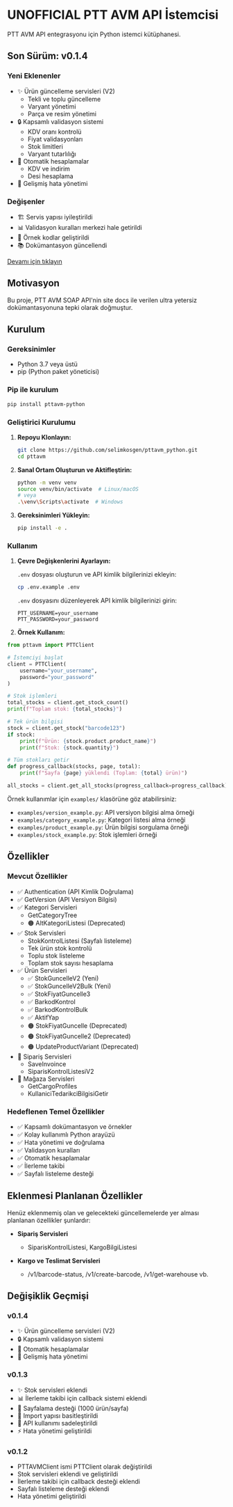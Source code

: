 # UNOFFICIAL PTT AVM API İstemcisi

PTT AVM API entegrasyonu için Python istemci kütüphanesi. 

## Son Sürüm: v0.1.4

### Yeni Eklenenler
- ✨ Ürün güncelleme servisleri (V2)
  - Tekli ve toplu güncelleme
  - Varyant yönetimi
  - Parça ve resim yönetimi
- 🔒 Kapsamlı validasyon sistemi
  - KDV oranı kontrolü
  - Fiyat validasyonları
  - Stok limitleri
  - Varyant tutarlılığı
- 🧮 Otomatik hesaplamalar
  - KDV ve indirim
  - Desi hesaplama
- 📝 Gelişmiş hata yönetimi

### Değişenler
- 🏗️ Servis yapısı iyileştirildi
- 📊 Validasyon kuralları merkezi hale getirildi
- 🎯 Örnek kodlar geliştirildi
- 📚 Dokümantasyon güncellendi

[Devamı için tıklayın](#değişiklik-geçmişi)

## Motivasyon

Bu proje, PTT AVM SOAP API'nin site docs ile verilen ultra yetersiz dokümantasyonuna tepki olarak doğmuştur.

## Kurulum

### Gereksinimler

- Python 3.7 veya üstü
- pip (Python paket yöneticisi)

### Pip ile kurulum

```bash
pip install pttavm-python
```

### Geliştirici Kurulumu

1. **Repoyu Klonlayın:**

   ```bash
   git clone https://github.com/selimkosgen/pttavm_python.git
   cd pttavm
   ```

2. **Sanal Ortam Oluşturun ve Aktifleştirin:**

   ```bash
   python -m venv venv
   source venv/bin/activate  # Linux/macOS
   # veya
   .\venv\Scripts\activate  # Windows
   ```

3. **Gereksinimleri Yükleyin:**

   ```bash
   pip install -e .
   ```

### Kullanım

1. **Çevre Değişkenlerini Ayarlayın:**

   `.env` dosyası oluşturun ve API kimlik bilgilerinizi ekleyin:

   ```bash
   cp .env.example .env
   ```

   `.env` dosyasını düzenleyerek API kimlik bilgilerinizi girin:

   ```
   PTT_USERNAME=your_username
   PTT_PASSWORD=your_password
   ```

2. **Örnek Kullanım:**

```python
from pttavm import PTTClient

# İstemciyi başlat
client = PTTClient(
    username="your_username",
    password="your_password"
)

# Stok işlemleri
total_stocks = client.get_stock_count()
print(f"Toplam stok: {total_stocks}")

# Tek ürün bilgisi
stock = client.get_stock("barcode123")
if stock:
    print(f"Ürün: {stock.product.product_name}")
    print(f"Stok: {stock.quantity}")

# Tüm stokları getir
def progress_callback(stocks, page, total):
    print(f"Sayfa {page} yüklendi (Toplam: {total} ürün)")

all_stocks = client.get_all_stocks(progress_callback=progress_callback)
```

Örnek kullanımlar için `examples/` klasörüne göz atabilirsiniz:

- `examples/version_example.py`: API versiyon bilgisi alma örneği
- `examples/category_example.py`: Kategori listesi alma örneği 
- `examples/product_example.py`: Ürün bilgisi sorgulama örneği
- `examples/stock_example.py`: Stok işlemleri örneği

## Özellikler

### Mevcut Özellikler

- ✅ Authentication (API Kimlik Doğrulama)
- ✅ GetVersion (API Versiyon Bilgisi)
- ✅ Kategori Servisleri
  - GetCategoryTree
  - 🟠 AltKategoriListesi (Deprecated)
- ✅ Stok Servisleri
  - StokKontrolListesi (Sayfalı listeleme)
  - Tek ürün stok kontrolü
  - Toplu stok listeleme
  - Toplam stok sayısı hesaplama
- ✅ Ürün Servisleri
  - ✅ StokGuncelleV2 (Yeni)
  - ✅ StokGuncelleV2Bulk (Yeni)
  - ✅ StokFiyatGuncelle3
  - ✅ BarkodKontrol
  - ✅ BarkodKontrolBulk
  - ✅ AktifYap
  - 🟠 StokFiyatGuncelle (Deprecated)
  - 🟠 StokFiyatGuncelle2 (Deprecated)
  - 🟠 UpdateProductVariant (Deprecated)
- 🔴 Sipariş Servisleri
  - SaveInvoince
  - SiparisKontrolListesiV2
- 🔴 Mağaza Servisleri
  - GetCargoProfiles
  - KullaniciTedarikciBilgisiGetir

### Hedeflenen Temel Özellikler

- ✅ Kapsamlı dokümantasyon ve örnekler
- ✅ Kolay kullanımlı Python arayüzü
- ✅ Hata yönetimi ve doğrulama
- ✅ Validasyon kuralları
- ✅ Otomatik hesaplamalar
- ✅ İlerleme takibi
- ✅ Sayfalı listeleme desteği

## Eklenmesi Planlanan Özellikler

Henüz eklenmemiş olan ve gelecekteki güncellemelerde yer alması planlanan özellikler şunlardır:

- **Sipariş Servisleri**
  - SiparisKontrolListesi, KargoBilgiListesi

- **Kargo ve Teslimat Servisleri**
  - /v1/barcode-status, /v1/create-barcode, /v1/get-warehouse vb.

## Değişiklik Geçmişi

### v0.1.4
- ✨ Ürün güncelleme servisleri (V2)
- 🔒 Kapsamlı validasyon sistemi
- 🧮 Otomatik hesaplamalar
- 📝 Gelişmiş hata yönetimi

### v0.1.3
- ✨ Stok servisleri eklendi
- 📊 İlerleme takibi için callback sistemi eklendi
- 🔄 Sayfalama desteği (1000 ürün/sayfa)
- 🔨 Import yapısı basitleştirildi
- 📝 API kullanımı sadeleştirildi
- ⚡️ Hata yönetimi geliştirildi

### v0.1.2
- PTTAVMClient ismi PTTClient olarak değiştirildi
- Stok servisleri eklendi ve geliştirildi
- İlerleme takibi için callback desteği eklendi
- Sayfalı listeleme desteği eklendi
- Hata yönetimi geliştirildi

